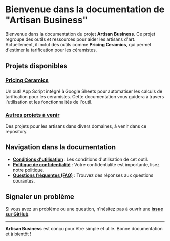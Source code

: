 # Bienvenue dans la documentation de "Artisan Business"

Bienvenue dans la documentation du projet **Artisan Business**. Ce projet regroupe des outils et ressources pour aider les artisans d'art. Actuellement, il inclut des outils comme **Pricing Ceramics**, qui permet d'estimer la tarification pour les céramistes.

## Projets disponibles

### [Pricing Ceramics](pricing-ceramics/index-pricing-ceramics.md)
Un outil App Script intégré à Google Sheets pour automatiser les calculs de tarification pour les céramistes. Cette documentation vous guidera à travers l'utilisation et les fonctionnalités de l'outil.

### [Autres projets à venir](#)
Des projets pour les artisans dans divers domaines, à venir dans ce repository.

## Navigation dans la documentation

- **[Conditions d'utilisation](pricing-ceramics/conditions.md)** : Les conditions d'utilisation de cet outil.
- **[Politique de confidentialité](pricing-ceramics/confidentialite.md)** : Votre confidentialité est importante, lisez notre politique.
- **[Questions fréquentes (FAQ)](pricing-ceramics/faq.md)** : Trouvez des réponses aux questions courantes.

## Signaler un problème

Si vous avez un problème ou une question, n'hésitez pas à ouvrir une **[issue sur GitHub](https://github.com/ton-utilisateur/artisan-business/issues)**.

---

**Artisan Business** est conçu pour être simple et utile. Bonne documentation et à bientôt !

